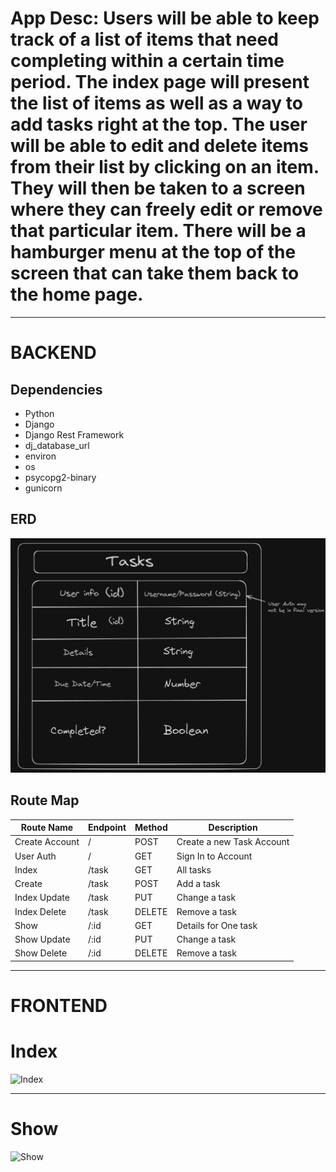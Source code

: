# App Desc: Users will be able to keep track of a list of items that need completing within a certain time period. The index page will present the list of items as well as a way to add tasks right at the top. The user will be able to edit and delete items from their list by clicking on an item. They will then be taken to a screen where they can freely edit or remove that particular item. There will be a hamburger menu at the top of the screen that can take them back to the home page.

-------------------------------------------------------------
# BACKEND

## Dependencies
- Python
- Django
- Django Rest Framework
- dj_database_url
- environ
- os
- psycopg2-binary
- gunicorn


## ERD
![Schema](./images/CapERD.png)

## Route Map
| Route Name | Endpoint | Method | Description            |
| ---------- | -------- | ------ | ---------------------- |
| Create Account | / | POST | Create a new Task Account |
| User Auth | / | GET | Sign In to Account
| Index | /task | GET | All tasks |
| Create | /task | POST | Add a task |
| Index Update | /task | PUT | Change a task |
| Index Delete | /task | DELETE | Remove a task |
| Show | /:id | GET | Details for One task |
| Show Update | /:id | PUT | Change a task |
| Show Delete | /:id | DELETE | Remove a task |

------------------------------------------------------------
# FRONTEND

# Index
![Index](../tasks/images/Index.png)

----------------------------------------------------
# Show
![Show](../tasks/images/Show.png)